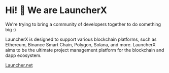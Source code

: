 # Hi! 👋 We are LauncherX

We're trying to bring a community of developers together to do something big :)

LauncherX is designed to support various blockchain platforms, such as Ethereum, Binance Smart Chain, Polygon, Solana, and more. LauncherX aims to be the ultimate project management platform for the blockchain and dapp ecosystem.

[Launcher.net](https://launcherx.net)
